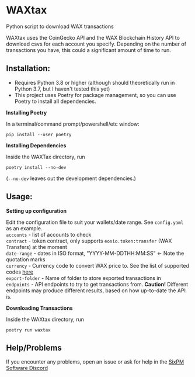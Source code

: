 # WAXtax
Python script to download WAX transactions

WAXtax uses the CoinGecko API and the WAX Blockchain History API to download csvs for each account you specify. Depending on the number of transactions you have, this could a significant amount of time to run.


## Installation:

* Requires Python 3.8 or higher (although should theoretically run in Python 3.7, but I haven't tested this yet)
* This project uses Poetry for package management, so you can use Poetry to install all dependencies.

**Installing Poetry**

In a terminal/command prompt/powershell/etc window:
```
pip install --user poetry
```

**Installing Dependencies**

Inside the WAXTax directory, run
```
poetry install --no-dev
```
(`--no-dev` leaves out the development dependencies.)

## Usage:

**Setting up configuration**  

Edit the configuration file to suit your wallets/date range. See `config.yaml` as an example.  
`accounts` - list of accounts to check  
`contract` - token contract, only supports `eosio.token:transfer` (WAX Transfers) at the moment  
`date-range` - dates in ISO format, "YYYY-MM-DDTHH:MM:SS" <- Note the quotation marks  
`currency` - Currency code to convert WAX price to. See the list of supported codes [here](docs/supported_currencies.md)  
`export-folder` - Name of folder to store exported transactions in  
`endpoints` - API endpoints to try to get transactions from. **Caution!** Different endpoints may produce different results, based on how up-to-date the API is.  

**Downloading Transactions**

Inside the WAXtax directory, run
```
poetry run waxtax
```

## Help/Problems

If you encounter any problems, open an issue or ask for help in the [SixPM Software Discord](https://discord.gg.sixpm)

